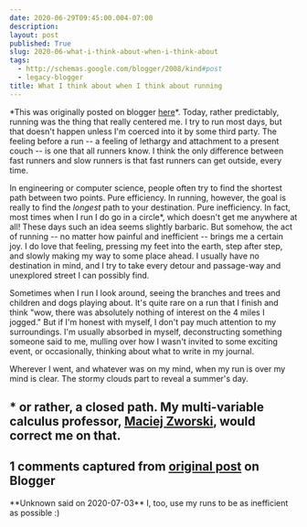 ```yaml
---
date: 2020-06-29T09:45:00.004-07:00
description: 
layout: post
published: True
slug: 2020-06-what-i-think-about-when-i-think-about
tags:
  - http://schemas.google.com/blogger/2008/kind#post
  - legacy-blogger
title: What I think about when I think about running
---
```


\*This was originally posted on blogger [here](https://www.rohanprasad.org/2020/06/what-i-think-about-when-i-think-about.html)\*.
Today, rather predictably, running was the thing that really centered me. I try to run most days, but that doesn't happen unless I'm coerced into it by some third party. The feeling before a run -- a feeling of lethargy and attachment to a present couch -- is one that all runners know. I think the only difference between fast runners and slow runners is that fast runners can get outside, every time.  

  

In engineering or computer science, people often try to find the shortest path between two points. Pure efficiency. In running, however, the goal is really to find the *longest* path to your destination. Pure inefficiency. In fact, most times when I run I do go in a circle\*, which doesn't get me anywhere at all! These days such an idea seems slightly barbaric. But somehow, the act of running -- no matter how painful and inefficient -- brings me a certain joy. I do love that feeling, pressing my feet into the earth, step after step, and slowly making my way to some place ahead. I usually have no destination in mind, and I try to take every detour and passage-way and unexplored street I can possibly find.  

  

Sometimes when I run I look around, seeing the branches and trees and children and dogs playing about. It's quite rare on a run that I finish and think "wow, there was absolutely nothing of interest on the 4 miles I jogged." But if I'm honest with myself, I don't pay much attention to my surroundings. I'm usually absorbed in myself, deconstructing something someone said to me, mulling over how I wasn't invited to some exciting event, or occasionally, thinking about what to write in my journal.  

  

Wherever I went, and whatever was on my mind, when my run is over my mind is clear. The stormy clouds part to reveal a summer's day.  

  

\* or rather, a closed path. My multi-variable calculus professor, [Maciej Zworski](https://math.berkeley.edu/~zworski/), would correct me on that.
---
## 1 comments captured from [original post](https://www.rohanprasad.org/2020/06/what-i-think-about-when-i-think-about.html) on Blogger
\*\*Unknown said on 2020-07-03\*\*
I, too, use my runs to be as inefficient as possible :)